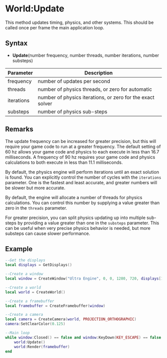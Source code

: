 # World:Update

This method updates timing, physics, and other systems. This should be called once per frame the main application loop.

## Syntax

- **Update**(number frequency, number threads, number iterations, number substeps)

| Parameter | Description |
| --- | --- |
| frequency | number of updates per second |
| threads | number of physics threads, or zero for automatic |
| iterations | number of physics iterations, or zero for the exact solver |
| substeps | number of physics sub-steps |

## Remarks

The update frequency can be increased for greater precision, but this will require your game code to run at a greater frequency. The default setting of 60 hz allows your game code and physics to each execute in less than 16.7 milliseconds. A frequency of 90 hz requires your game code and physics calculations to both execute in less than 11.1 milliseconds.

By default, the physics engine will perform iterations until an exact solution is found. You can explicitly control the number of cycles with the `iterations` parameter. One is the fastest and least accurate, and greater numbers will be slower but more accurate.

By default, the engine will allocate a number of threads for physics calculations. You can control this number by supplying a value greater than zero in the `threads` parameter.

For greater precision, you can split physics updating up into multiple sub-steps by providing a value greater than one in the `substeps` parameter. This can be useful when very precise physics behavior is needed, but more substeps can cause slower performance.

## Example

```lua
--Get the displays
local displays = GetDisplays()

--Create a window
local window = CreateWindow("Ultra Engine", 0, 0, 1280, 720, displays[1], WINDOW_CENTER | WINDOW_TITLEBAR)

--Create a world
local world = CreateWorld()

--Create a framebuffer
local framebuffer = CreateFramebuffer(window)

--Create a camera
local camera = CreateCamera(world, PROJECTION_ORTHOGRAPHIC)
camera:SetClearColor(0.125)

--Main loop
while window:Closed() == false and window:KeyDown(KEY_ESCAPE) == false do
    world:Update()
    world:Render(framebuffer)
end
```

